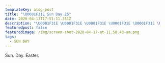 ```yaml
---
templateKey: blog-post
title: "\U0001F31E Sun Day 26"
date: 2020-04-13T17:51:11.351Z
description: "\U0001F31E \U0001F31E \U0001F31E \U0001F31E \U0001F31E \U0001F31E \U0001F31E"
featuredpost: false
featuredimage: /img/screen-shot-2020-04-17-at-11.50.43-am.png
tags:
  - SUN DAY
---
```

Sun. Day. Easter.